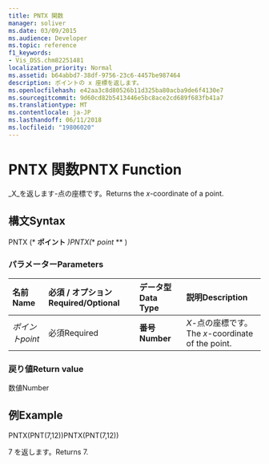 ```yaml
---
title: PNTX 関数
manager: soliver
ms.date: 03/09/2015
ms.audience: Developer
ms.topic: reference
f1_keywords:
- Vis_DSS.chm82251481
localization_priority: Normal
ms.assetid: b64abbd7-38df-9756-23c6-4457be987464
description: ポイントの x 座標を返します。
ms.openlocfilehash: e42aa3c8d80526b11d325ba80acba9de6f4130e7
ms.sourcegitcommit: 9d60cd82b5413446e5bc8ace2cd689f683fb41a7
ms.translationtype: MT
ms.contentlocale: ja-JP
ms.lasthandoff: 06/11/2018
ms.locfileid: "19806020"
---
```

# <a name="pntx-function"></a><span data-ttu-id="b5782-103">PNTX 関数</span><span class="sxs-lookup"><span data-stu-id="b5782-103">PNTX Function</span></span>

<span data-ttu-id="b5782-104">_X_を返します-点の座標です。</span><span class="sxs-lookup"><span data-stu-id="b5782-104">Returns the  _x_-coordinate of a point.</span></span>
  
## <a name="syntax"></a><span data-ttu-id="b5782-105">構文</span><span class="sxs-lookup"><span data-stu-id="b5782-105">Syntax</span></span>

<span data-ttu-id="b5782-106">PNTX (* **ポイント** *)</span><span class="sxs-lookup"><span data-stu-id="b5782-106">PNTX(** *point* ** )</span></span> 
  
### <a name="parameters"></a><span data-ttu-id="b5782-107">パラメーター</span><span class="sxs-lookup"><span data-stu-id="b5782-107">Parameters</span></span>

|<span data-ttu-id="b5782-108">**名前**</span><span class="sxs-lookup"><span data-stu-id="b5782-108">**Name**</span></span>|<span data-ttu-id="b5782-109">**必須 / オプション**</span><span class="sxs-lookup"><span data-stu-id="b5782-109">**Required/Optional**</span></span>|<span data-ttu-id="b5782-110">**データ型**</span><span class="sxs-lookup"><span data-stu-id="b5782-110">**Data Type**</span></span>|<span data-ttu-id="b5782-111">**説明**</span><span class="sxs-lookup"><span data-stu-id="b5782-111">**Description**</span></span>|
|:-----|:-----|:-----|:-----|
| <span data-ttu-id="b5782-112">_ポイント_</span><span class="sxs-lookup"><span data-stu-id="b5782-112">_point_</span></span> <br/> |<span data-ttu-id="b5782-113">必須</span><span class="sxs-lookup"><span data-stu-id="b5782-113">Required</span></span>  <br/> |<span data-ttu-id="b5782-114">**番号**</span><span class="sxs-lookup"><span data-stu-id="b5782-114">**Number**</span></span> <br/> |<span data-ttu-id="b5782-115">_X_-点の座標です。</span><span class="sxs-lookup"><span data-stu-id="b5782-115">The  _x_-coordinate of the point.</span></span>  <br/> |
   
### <a name="return-value"></a><span data-ttu-id="b5782-116">戻り値</span><span class="sxs-lookup"><span data-stu-id="b5782-116">Return value</span></span>

<span data-ttu-id="b5782-117">数値</span><span class="sxs-lookup"><span data-stu-id="b5782-117">Number</span></span>
  
## <a name="example"></a><span data-ttu-id="b5782-118">例</span><span class="sxs-lookup"><span data-stu-id="b5782-118">Example</span></span>

<span data-ttu-id="b5782-119">PNTX(PNT(7,12))</span><span class="sxs-lookup"><span data-stu-id="b5782-119">PNTX(PNT(7,12))</span></span> 
  
<span data-ttu-id="b5782-120">7 を返します。</span><span class="sxs-lookup"><span data-stu-id="b5782-120">Returns 7.</span></span> 
  

